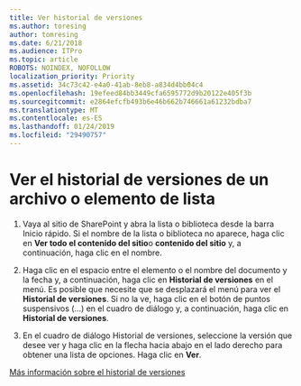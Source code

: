 ```yaml
---
title: Ver historial de versiones
ms.author: toresing
author: tomresing
ms.date: 6/21/2018
ms.audience: ITPro
ms.topic: article
ROBOTS: NOINDEX, NOFOLLOW
localization_priority: Priority
ms.assetid: 34c73c42-e4a0-41ab-8eb8-a834d4bb04c4
ms.openlocfilehash: 19efeed84bb3449cfa6595772d9b20122e405f3b
ms.sourcegitcommit: e2864efcfb493b6e46b662b746661a61232bdba7
ms.translationtype: MT
ms.contentlocale: es-ES
ms.lasthandoff: 01/24/2019
ms.locfileid: "29490757"
---
```

# <a name="view-version-history-of-a-file-or-list-item"></a>Ver el historial de versiones de un archivo o elemento de lista

1. Vaya al sitio de SharePoint y abra la lista o biblioteca desde la barra Inicio rápido. Si el nombre de la lista o biblioteca no aparece, haga clic en **Ver todo el contenido del sitio**o **contenido del sitio** y, a continuación, haga clic en el nombre.
    
2. Haga clic en el espacio entre el elemento o el nombre del documento y la fecha y, a continuación, haga clic en **Historial de versiones** en el menú. Es posible que necesite que se desplazará el menú para ver el **Historial de versiones**. Si no la ve, haga clic en el botón de puntos suspensivos (...) en el cuadro de diálogo y, a continuación, haga clic en **Historial de versiones**.
    
3. En el cuadro de diálogo Historial de versiones, seleccione la versión que desee ver y haga clic en la flecha hacia abajo en el lado derecho para obtener una lista de opciones. Haga clic en **Ver**.
    
[Más información sobre el historial de versiones](https://go.microsoft.com/fwlink/?linkid=875709)
  

